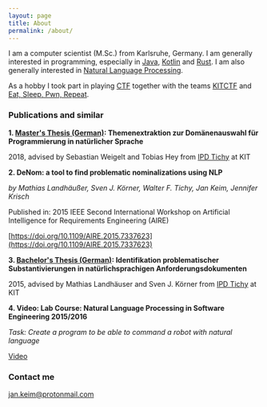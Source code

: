 ```yaml
---
layout: page
title: About
permalink: /about/
---
```


I am a computer scientist (M.Sc.) from Karlsruhe, Germany.
I am generally interested in programming, especially in [Java](https://en.wikipedia.org/wiki/Java_(programming_language)), [Kotlin](https://en.wikipedia.org/wiki/Kotlin_(programming_language)) and [Rust](https://en.wikipedia.org/wiki/Rust_(programming_language)).
I am also generally interested in [Natural Language Processing](https://en.wikipedia.org/wiki/Natural_language_processing).

As a hobby I took part in playing [CTF](https://ctftime.org/ctf-wtf/) together with the teams [KITCTF](https://kitctf.de/) and [Eat, Sleep, Pwn, Repeat](https://twitter.com/EatSleepPwnRpt).

### Publications and similar
**1. [Master's Thesis (German)](/masterthesis.pdf): Themenextraktion zur Domänenauswahl für Programmierung
in natürlicher Sprache**

2018, advised by Sebastian Weigelt and Tobias Hey from [IPD Tichy](https://ps.ipd.kit.edu) at KIT

**2. DeNom: a tool to find problematic nominalizations using NLP**

*by Mathias Landhäußer, Sven J. Körner, Walter F. Tichy, Jan Keim, Jennifer Krisch*

Published in: 2015 IEEE Second International Workshop on Artificial Intelligence for Requirements Engineering (AIRE)

[https://doi.org/10.1109/AIRE.2015.7337623](https://doi.org/10.1109/AIRE.2015.7337623)

**3. [Bachelor's Thesis (German)](/bachelorthesis.pdf): Identifikation problematischer Substantivierungen in natürlichsprachigen
 Anforderungsdokumenten**

2015, advised by Mathias Landhäuser and Sven J. Körner from [IPD Tichy](https://ps.ipd.kit.edu) at KIT

**4. Video: Lab Course: Natural Language Processing in Software Engineering 2015/2016**

*Task: Create a program to be able to command a robot with natural language*

[Video](https://www.youtube.com/watch?v=Z_vt1-imBUE)

### Contact me

[jan.keim@protonmail.com](mailto:jan.keim@protonmail.com)
